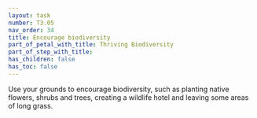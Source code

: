 ```yaml
---
layout: task
number: T3.05
nav_order: 34
title: Encourage biodiversity
part_of_petal_with_title: Thriving Biodiversity
part_of_step_with_title: 
has_children: false
has_toc: false
---
```


Use your grounds to encourage biodiversity, such as planting native flowers, shrubs and trees, creating a wildlife hotel and leaving some areas of long grass.
